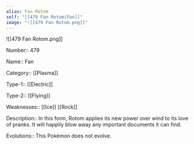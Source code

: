 ```yaml
---
alias: Fan Rotom
self: "[[479 Fan Rotom|Fan]]"
image: "![[479 Fan Rotom.png]]"
---
```


![[479 Fan Rotom.png]]


Number:: 479

Name:: Fan

Category:: [[Plasma]]

Type-1:: [[Electric]]

Type-2:: [[Flying]]

Weaknesses:: [[Ice]] [[Rock]]

Description:: In this form, Rotom applies its new power over wind to its love of pranks. It will happily blow away any important documents it can find.

Evolutions:: This Pokémon does not evolve.
